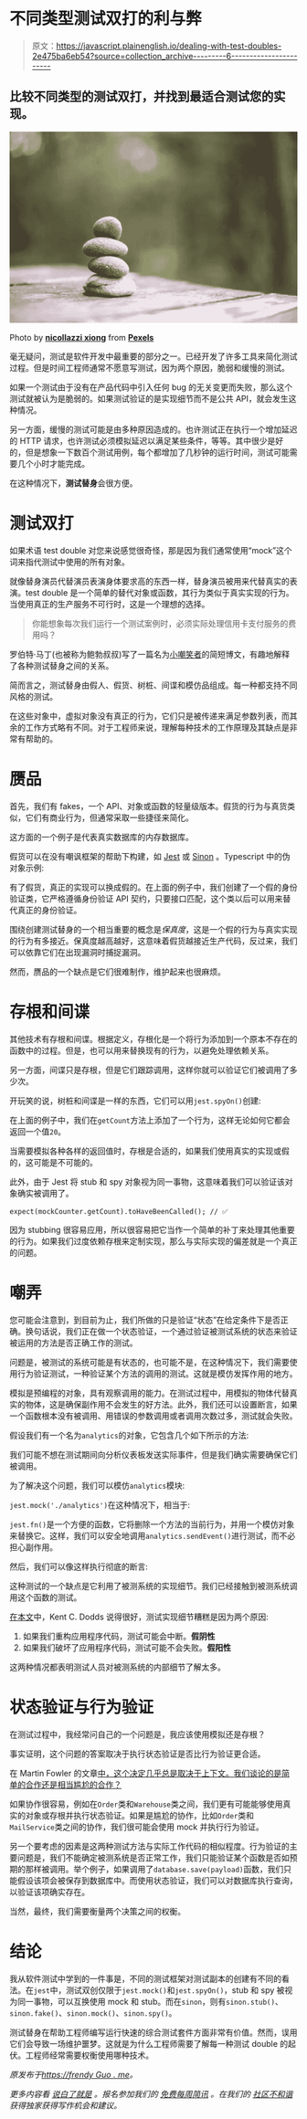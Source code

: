 # 不同类型测试双打的利与弊

> 原文：<https://javascript.plainenglish.io/dealing-with-test-doubles-2e475ba6eb54?source=collection_archive---------6----------------------->

## 比较不同类型的测试双打，并找到最适合测试您的实现。

![](img/e3ec4b1bff589a0d58497f20cbf7fbb4.png)

Photo by [**nicollazzi xiong**](https://www.pexels.com/@nicollazzi-xiong-208366?utm_content=attributionCopyText&utm_medium=referral&utm_source=pexels) from [**Pexels**](https://www.pexels.com/photo/four-rock-formation-668353/?utm_content=attributionCopyText&utm_medium=referral&utm_source=pexels)

毫无疑问，测试是软件开发中最重要的部分之一。已经开发了许多工具来简化测试过程。但是时间工程师通常不愿意写测试，因为两个原因，脆弱和缓慢的测试。

如果一个测试由于没有在产品代码中引入任何 bug 的无关变更而失败，那么这个测试就被认为是脆弱的。如果测试验证的是实现细节而不是公共 API，就会发生这种情况。

另一方面，缓慢的测试可能是由多种原因造成的。也许测试正在执行一个增加延迟的 HTTP 请求，也许测试必须模拟延迟以满足某些条件，等等。其中很少是好的，但是想象一下数百个测试用例，每个都增加了几秒钟的运行时间，测试可能需要几个小时才能完成。

在这种情况下，**测试替身**会很方便。

# 测试双打

如果术语 test double 对您来说感觉很奇怪，那是因为我们通常使用“mock”这个词来指代测试中使用的所有对象。

就像替身演员代替演员表演身体要求高的东西一样，替身演员被用来代替真实的表演。test double 是一个简单的替代对象或函数，其行为类似于真实实现的行为。当使用真正的生产服务不可行时，这是一个理想的选择。

> 你能想象每次我们运行一个测试案例时，必须实际处理信用卡支付服务的费用吗？

罗伯特·马丁(也被称为鲍勃叔叔)写了一篇名为[小嘲笑者](https://blog.cleancoder.com/uncle-bob/2014/05/14/TheLittleMocker.html)的简短博文，有趣地解释了各种测试替身之间的关系。

简而言之，测试替身由假人、假货、树桩、间谍和模仿品组成。每一种都支持不同风格的测试。

在这些对象中，虚拟对象没有真正的行为，它们只是被传递来满足参数列表，而其余的工作方式略有不同。对于工程师来说，理解每种技术的工作原理及其缺点是非常有帮助的。

# 赝品

首先，我们有 fakes，一个 API、对象或函数的轻量级版本。假货的行为与真货类似，它们有商业行为，但通常采取一些捷径来简化。

这方面的一个例子是代表真实数据库的内存数据库。

假货可以在没有嘲讽框架的帮助下构建，如 [Jest](https://jestjs.io/) 或 [Sinon](https://sinonjs.org/) 。Typescript 中的伪对象示例:

有了假货，真正的实现可以换成假的。在上面的例子中，我们创建了一个假的身份验证类，它严格遵循身份验证 API 契约，只要接口匹配，这个类以后可以用来替代真正的身份验证。

围绕创建测试替身的一个相当重要的概念是*保真度*，这是一个假的行为与真实实现的行为有多接近。保真度越高越好，这意味着假货越接近生产代码，反过来，我们可以依靠它们在出现漏洞时捕捉漏洞。

然而，赝品的一个缺点是它们很难制作，维护起来也很麻烦。

# 存根和间谍

其他技术有存根和间谍。根据定义，存根化是一个将行为添加到一个原本不存在的函数中的过程。但是，也可以用来替换现有的行为，以避免处理依赖关系。

另一方面，间谍只是存根，但是它们跟踪调用，这样你就可以验证它们被调用了多少次。

开玩笑的说，树桩和间谍是一样的东西，它们可以用`jest.spyOn()`创建:

在上面的例子中，我们在`getCount`方法上添加了一个行为，这样无论如何它都会返回一个值`20`。

当需要模拟各种各样的返回值时，存根是合适的，如果我们使用真实的实现或假的，这可能是不可能的。

此外，由于 Jest 将 stub 和 spy 对象视为同一事物，这意味着我们可以验证该对象确实被调用了。

```
expect(mockCounter.getCount).toHaveBeenCalled(); // ✅
```

因为 stubbing 很容易应用，所以很容易把它当作一个简单的补丁来处理其他重要的行为。如果我们过度依赖存根来定制实现，那么与实际实现的偏差就是一个真正的问题。

# 嘲弄

您可能会注意到，到目前为止，我们所做的只是验证“状态”在给定条件下是否正确。换句话说，我们正在做一个状态验证，一个通过验证被测试系统的状态来验证被运用的方法是否正确工作的测试。

问题是，被测试的系统可能是有状态的，也可能不是，在这种情况下，我们需要使用行为验证测试，一种验证某个方法的调用的测试。这就是模仿发挥作用的地方。

模拟是预编程的对象，具有观察调用的能力。在测试过程中，用模拟的物体代替真实的物体，这是确保副作用不会发生的好方法。此外，我们还可以设置断言，如果一个函数根本没有被调用、用错误的参数调用或者调用次数过多，测试就会失败。

假设我们有一个名为`analytics`的对象，它包含几个如下所示的方法:

我们可能不想在测试期间向分析仪表板发送实际事件，但是我们确实需要确保它们被调用。

为了解决这个问题，我们可以模仿`analytics`模块:

`jest.mock('./analytics')`在这种情况下，相当于:

`jest.fn()`是一个方便的函数，它将删除一个方法的当前行为，并用一个模仿对象来替换它。这样，我们可以安全地调用`analytics.sendEvent()`进行测试，而不必担心副作用。

然后，我们可以像这样执行彻底的断言:

这种测试的一个缺点是它利用了被测系统的实现细节。我们已经接触到被测系统调用这个函数的测试。

[在本文](https://kentcdodds.com/blog/testing-implementation-details)中，Kent C. Dodds 说得很好，测试实现细节糟糕是因为两个原因:

1.  如果我们重构应用程序代码，测试可能会中断。**假阴性**
2.  如果我们破坏了应用程序代码，测试可能不会失败。**假阳性**

这两种情况都表明测试人员对被测系统的内部细节了解太多。

# 状态验证与行为验证

在测试过程中，我经常问自己的一个问题是，我应该使用模拟还是存根？

事实证明，这个问题的答案取决于执行状态验证是否比行为验证更合适。

在 Martin Fowler 的文章[中，这个决定几乎总是取决于上下文。我们谈论的是简单的合作还是相当尴尬的合作？](https://martinfowler.com/articles/mocksArentStubs.html#TheDifferenceBetweenMocksAndStubs)

如果协作很容易，例如在`Order`类和`Warehouse`类之间，我们更有可能能够使用真实的对象或存根并执行状态验证。如果是尴尬的协作，比如`Order`类和`MailService`类之间的协作，我们很可能会使用 mock 并执行行为验证。

另一个要考虑的因素是这两种测试方法与实际工作代码的相似程度。行为验证的主要问题是，我们不能确定被测系统是否正常工作，我们只能验证某个函数是否如预期的那样被调用。举个例子，如果调用了`database.save(payload)`函数，我们只能假设该项会被保存到数据库中。而使用状态验证，我们可以对数据库执行查询，以验证该项确实存在。

当然，最终，我们需要衡量两个决策之间的权衡。

# 结论

我从软件测试中学到的一件事是，不同的测试框架对测试副本的创建有不同的看法。在`jest`中，测试双创仅限于`jest.mock()`和`jest.spyOn()`，stub 和 spy 被视为同一事物，可以互换使用 mock 和 stub。而在`sinon`，则有`sinon.stub()`、`sinon.fake()`、`sinon.mock()`、`sinon.spy()`。

测试替身在帮助工程师编写运行快速的综合测试套件方面非常有价值。然而，误用它们会导致一场维护噩梦。这就是为什么工程师需要了解每一种测试 double 的起伏。工程师经常需要权衡使用哪种技术。

*原发布于*[*https://frendy Guo . me*](https://frendyguo.me/dealing-with-test-doubles/)*。*

*更多内容看* [*说白了就是*](http://plainenglish.io/) *。报名参加我们的* [*免费每周简讯*](http://newsletter.plainenglish.io/) *。在我们的* [*社区不和谐*](https://discord.gg/GtDtUAvyhW) *获得独家获得写作机会和建议。*